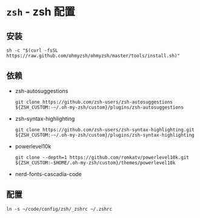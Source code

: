 # `zsh` - zsh 配置

## 安装

```shell
sh -c "$(curl -fsSL https://raw.github.com/ohmyzsh/ohmyzsh/master/tools/install.sh)"
```

## 依赖

- zsh-autosuggestions
  ```shell
  git clone https://github.com/zsh-users/zsh-autosuggestions ${ZSH_CUSTOM:-~/.oh-my-zsh/custom}/plugins/zsh-autosuggestions
  ```
- zsh-syntax-highlighting
  ```shell
  git clone https://github.com/zsh-users/zsh-syntax-highlighting.git ${ZSH_CUSTOM:-~/.oh-my-zsh/custom}/plugins/zsh-syntax-highlighting
  ```
- powerlevel10k
  ```shell
  git clone --depth=1 https://github.com/romkatv/powerlevel10k.git ${ZSH_CUSTOM:-$HOME/.oh-my-zsh/custom}/themes/powerlevel10k
  ```
- nerd-fonts-cascadia-code

## 配置

```shell
ln -s ~/code/config/zsh/_zshrc ~/.zshrc
```
